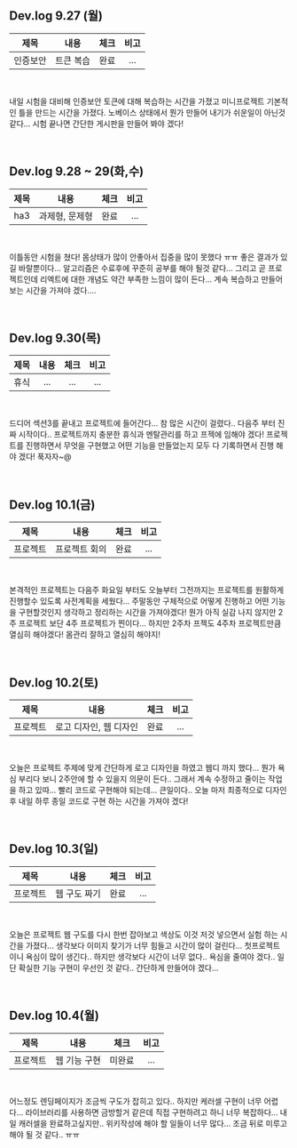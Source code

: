 ## Dev.log 9.27 (월)

  |제목|내용|체크|비고|
|:------:|:------:|:------:|:------:|
|인증보안|트큰 복습|완료|...|


<br />

내일 시험을 대비해 인증보안 토큰에 대해 복습하는 시간을 가졌고 미니프로젝트 기본적인 틀을 만드는 시간을 가졌다. 노베이스 상태에서 뭔가 만들어 내기가 쉬운일이 아닌것 같다... 시험 끝나면 간단한 게시판을 만들어 봐야 겠다! 

<br />

## Dev.log 9.28 ~ 29(화,수)

  |제목|내용|체크|비고|
|:------:|:------:|:------:|:------:|
|ha3|과제형, 문제형|완료|...|


<br />

이틀동안 시험을 쳤다! 몸상태가 많이 안좋아서 집중을 많이 못했다 ㅠㅠ 좋은 결과가 있길 바랄뿐이다... 알고리즘은 수료후에 꾸준히 공부를 해야 될것 같다... 그리고 곧 프로젝트인데 리엑트에 대한 개념도 약간 부족한 느낌이 많이 든다... 계속 복습하고 만들어보는 시간을 가져야 겠다....

<br />

## Dev.log 9.30(목)

  |제목|내용|체크|비고|
|:------:|:------:|:------:|:------:|
|휴식|...|...|...|


<br />

드디어 섹션3를 끝내고 프로젝트에 들어간다... 참 많은 시간이 걸렸다.. 다음주 부터 진짜 시작이다.. 프로젝트까지 충분한 휴식과 멘탈관리를 하고 프젝에 임해야 겠다! 프로젝트를 진행하면서 무엇을 구현했고 어떤 기능을 만들었는지 모두 다 기록하면서 진행 해야 겠다! 푹자자~@

<br />

## Dev.log 10.1(금)

  |제목|내용|체크|비고|
|:------:|:------:|:------:|:------:|
|프로젝트|프로젝트 회의|완료|...|


<br />

본격적인 프로젝트는 다음주 화요일 부터도 오늘부터 그전까지는 프로젝트를 원활하게 진행할수 있도록 사전계획을 세웠다... 주말동안 구체적으로 어떻게 진행하고 어떤 기능을 구현할것인지 생각하고 정리하는 시간을 가져야겠다! 뭔가 아직 실감 나지 않지만 2주 프로젝트 보단 4주 프로젝트가 찐이다... 하지만 2주차 프젝도 4주차 프로젝트만큼 열심히 해야겠다! 몸관리 잘하고 열심히 해야지!

<br />

## Dev.log 10.2(토)

  |제목|내용|체크|비고|
|:------:|:------:|:------:|:------:|
|프로젝트|로고 디자인, 웹 디자인|완료|...|


<br />

오늘은 프로젝트 주제에 맞게 간단하게 로고 디자인을 하였고 웹디 까지 했다... 뭔가 욕심 부리다 보니 2주안에 할 수 있을지 의문이 든다.. 그래서 계속 수정하고 줄이는 작업을 하고 있따... 빨리 코드로 구현해야 되는데... 큰일이다.. 오늘 마저 최종적으로 디자인 후 내일 하루 종일 코드로 구현 하는 시간을 가져야 겠다!

<br />

## Dev.log 10.3(일)

  |제목|내용|체크|비고|
|:------:|:------:|:------:|:------:|
|프로젝트|웹 구도 짜기|완료|...|


<br />

오늘은 프로젝트 웹 구도를 다시 한번 잡아보고 색상도 이것 저것 넣으면서 실험 하는 시간을 가졌다... 생각보다 이미지 찾기가 너무 힘들고 시간이 많이 걸린다... 첫프로젝트 이니 욕심이 많이 생긴다.. 하지만 생각보다 시간이 너무 없다.. 욕심을 줄여야 겠다.. 일단 확실한 기능 구현이 우선인 것 같다.. 간단하게 만들어야 겠다...

<br />

## Dev.log 10.4(월)

  |제목|내용|체크|비고|
|:------:|:------:|:------:|:------:|
|프로젝트|웹 기능 구현|미완료|...|


<br />

어느정도 렌딩페이지가 조금씩 구도가 잡히고 있다.. 하지만 케러셀 구현이 너무 어렵다... 라이브러리를 사용하면 금방할거 같은데 직접 구현하려고 하니 너무 복잡하다... 내일 캐러셀을 완료하고싶지만.. 위키작성에 해야 할 일들이 너무 많다... 조금 뒤로 미루고 해야 될 것 같다.. ㅠㅠ